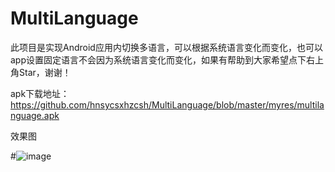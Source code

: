# MultiLanguage
此项目是实现Android应用内切换多语言，可以根据系统语言变化而变化，也可以app设置固定语言不会因为系统语言变化而变化，如果有帮助到大家希望点下右上角Star，谢谢！

apk下载地址：https://github.com/hnsycsxhzcsh/MultiLanguage/blob/master/myres/multilanguage.apk

效果图

#![image](https://github.com/hnsycsxhzcsh/MultiLanguage/blob/master/myres/multilanguage.gif)
